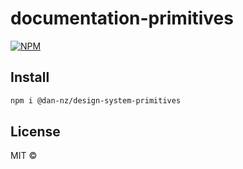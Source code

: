 # documentation-primitives

>

[![NPM](https://img.shields.io/npm/v/design-system-primitives.svg)](https://www.npmjs.com/package/design-system-primitives)

## Install

```bash
npm i @dan-nz/design-system-primitives
```

## License

MIT © [](https://github.com/)
